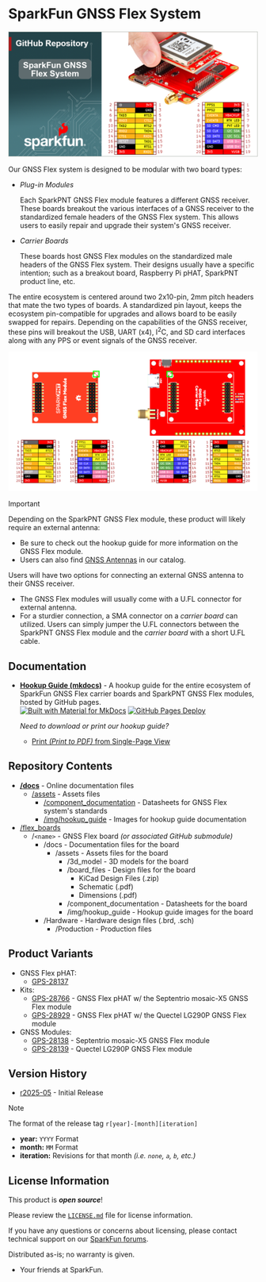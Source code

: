SparkFun GNSS Flex System
========================================

![SparkFun GNSS Flex System](./banner-repo.png)

Our GNSS Flex system is designed to be modular with two board types:

- *Plug-in Modules*

    Each SparkPNT GNSS Flex module features a different GNSS receiver. These boards breakout the various interfaces of a GNSS receiver to the standardized female headers of the GNSS Flex system. This allows users to easily repair and upgrade their system's GNSS receiver.

- *Carrier Boards*

    These boards host GNSS Flex modules on the standardized male headers of the GNSS Flex system. Their designs usually have a specific intention; such as a breakout board, Raspberry Pi pHAT, SparkPNT product line, etc.

The entire ecosystem is centered around two 2x10-pin, 2mm pitch headers that mate the two types of boards. A standardized pin layout, keeps the ecosystem pin-compatible for upgrades and allows board to be easily swapped for repairs. Depending on the capabilities of the GNSS receiver, these pins will breakout the USB, UART (x4), I<sup>2</sup>C, and SD card interfaces along with any PPS or event signals of the GNSS receiver.

![Pin Layout for the GNSS Flex System](./docs/assets/img/hookup_guide/pinout.png)

> [!IMPORTANT]
> Depending on the SparkPNT GNSS Flex module, these product will likely require an external antenna:
>
> - Be sure to check out the hookup guide for more information on the GNSS Flex module.
> - Users can also find [GNSS Antennas](https://www.sparkfun.com/gnss/gnss-antennas.html) in our catalog.
>
> Users will have two options for connecting an external GNSS antenna to their GNSS receiver.
>
> - The GNSS Flex modules will usually come with a U.FL connector for external antenna.
> - For a sturdier connection, a SMA connector on a *carrier board* can utilized. Users can simply jumper the U.FL connectors between the SparkPNT GNSS Flex module and the *carrier board* with a short U.FL cable.


Documentation
--------------
- **[Hookup Guide (mkdocs)](http://docs.sparkfun.com/SparkFun_GNSS_Flex_System/)** - A hookup guide for the entire ecosystem of SparkFun GNSS Flex carrier boards and SparkPNT GNSS Flex modules, hosted by GitHub pages.<br>
  [![Built with Material for MkDocs](https://img.shields.io/badge/Material_for_MkDocs-526CFE?logo=MaterialForMkDocs&logoColor=white)](https://squidfunk.github.io/mkdocs-material/) [![GitHub Pages Deploy](https://github.com/sparkfun/SparkFun_GNSS_Flex_System/actions/workflows/build_documentation.yml/badge.svg)](https://github.com/sparkfun/SparkFun_GNSS_Flex_System/actions/workflows/build_documentation.yml)

  *Need to download or print our hookup guide?*

  - [Print *(Print to PDF)* from Single-Page View](http://docs.sparkfun.com/SparkFun_GNSS_Flex_System/print_view)


Repository Contents
-------------------
- **[/docs](/docs/)** - Online documentation files
  - [/assets](/docs/assets/) - Assets files
    - [/component_documentation](/docs/assets/component_documentation/) - Datasheets for GNSS Flex system's standards
    - [/img/hookup_guide](/docs/assets/img/hookup_guide/) - Images for hookup guide documentation
- [/flex_boards](/flex_boards/)
  - /`<name>` - GNSS Flex board *(or associated GitHub submodule)*
    - /docs - Documentation files for the board
      - /assets - Assets files for the board
        - /3d_model - 3D models for the board
        - /board_files - Design files for the board
          - KiCad Design Files (.zip)
          - Schematic (.pdf)
          - Dimensions (.pdf)
        - /component_documentation - Datasheets for the board
        - /img/hookup_guide - Hookup guide images for the board
    - /Hardware - Hardware design files (.brd, .sch)
      - /Production - Production files


Product Variants
----------------

- GNSS Flex pHAT:
  - [GPS-28137](https://www.sparkfun.com/sparkfun-gnss-flex-phat.html)
- Kits:
  - [GPS-28766](https://www.sparkfun.com/sparkfun-gnss-flex-phat-mosaic-x5.html) - GNSS Flex pHAT w/ the Septentrio mosaic-X5 GNSS Flex module
  - [GPS-28929](https://www.sparkfun.com/sparkfun-gnss-flex-phat-lg290p.html) - GNSS Flex pHAT w/ the Quectel LG290P GNSS Flex module
- GNSS Modules:
  - [GPS-28138](https://www.sparkfun.com/sparkpnt-gnss-flex-module-mosaic-x5.html) - Septentrio mosaic-X5 GNSS Flex module
  - [GPS-28139](https://www.sparkfun.com/sparkpnt-gnss-flex-module-lg290p.html) - Quectel LG290P GNSS Flex module


Version History
---------------
- [r2025-05](https://github.com/sparkfun/SparkFun_GNSS_Flex_System/releases/tag/r2025-05) - Initial Release


> [!NOTE]
>
> The format of the release tag  `r[year]-[month][iteration]`
>
> - **year:** `YYYY` Format
> - **month:** `MM` Format
> - **iteration:** Revisions for that month *(i.e. `none`, `a`, `b`, etc.)*


License Information
-------------------

This product is ***open source***!

Please review the [`LICENSE.md`](./LICENSE.md) file for license information.

If you have any questions or concerns about licensing, please contact technical support on our [SparkFun forums](https://forum.sparkfun.com/viewforum.php?f=152).

Distributed as-is; no warranty is given.

- Your friends at SparkFun.
